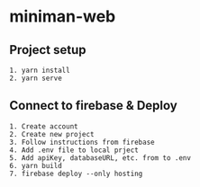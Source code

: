 # miniman-web

## Project setup
```
1. yarn install
2. yarn serve
```

## Connect to firebase & Deploy
```
1. Create account
2. Create new project
3. Follow instructions from firebase
4. Add .env file to local prject
5. Add apiKey, databaseURL, etc. from to .env
6. yarn build
7. firebase deploy --only hosting
```

